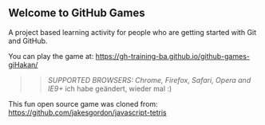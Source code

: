 ## Welcome to GitHub Games

A project based learning activity for people who are getting started with Git and GitHub.

You can play the game at: https://gh-training-ba.github.io/github-games-giHakan/

>> _*SUPPORTED BROWSERS*: Chrome, Firefox, Safari, Opera and IE9+_ ich habe geändert, wieder mal :)

This fun open source game was cloned from: https://github.com/jakesgordon/javascript-tetris
